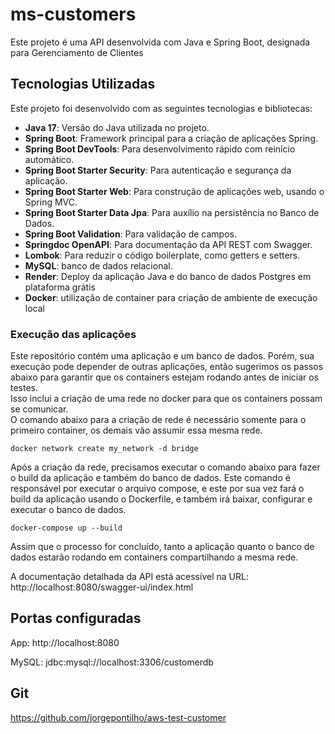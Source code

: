 #  ms-customers 

Este projeto é uma API desenvolvida com Java e Spring Boot, designada para Gerenciamento de Clientes

## Tecnologias Utilizadas

Este projeto foi desenvolvido com as seguintes tecnologias e bibliotecas:

- **Java 17**: Versão do Java utilizada no projeto.
- **Spring Boot**: Framework principal para a criação de aplicações Spring.
- **Spring Boot DevTools**: Para desenvolvimento rápido com reinício automático.
- **Spring Boot Starter Security**: Para autenticação e segurança da aplicação.
- **Spring Boot Starter Web**: Para construção de aplicações web, usando o Spring MVC.
- **Spring Boot Starter Data Jpa**: Para auxílio na persistência no Banco de Dados.
- **Spring Boot Validation**: Para validação de campos.
- **Springdoc OpenAPI**: Para documentação da API REST com Swagger.
- **Lombok**: Para reduzir o código boilerplate, como getters e setters.
- **MySQL**: banco de dados relacional.
- **Render**: Deploy da aplicação Java e do banco de dados Postgres em plataforma grátis
- **Docker**: utilização de container para criação de ambiente de execução local

### Execução das aplicações
Este repositório contém uma aplicação e um banco de dados.
Porém, sua execução pode depender de outras aplicações, então sugerimos os passos abaixo para garantir que os containers estejam rodando antes de iniciar os testes.<br>
Isso inclui a criação de uma rede no docker para que os containers possam se comunicar.<br>
O comando abaixo para a criação de rede é necessário somente para o primeiro container, os demais vão assumir essa mesma rede.
````shell
docker network create my_network -d bridge
````
Após a criação da rede, precisamos executar o comando abaixo para fazer o build da aplicação e também do banco de dados. Este comando é responsável por executar o arquivo compose, e este por sua vez fará o build da aplicação usando o Dockerfile, e também irá baixar, configurar e executar o banco de dados.
````shell
docker-compose up --build
````
Assim que o processo for concluído, tanto a aplicação quanto o banco de dados estarão rodando em containers compartilhando a mesma rede.<br>


A documentação detalhada da API está acessível na URL:
http://localhost:8080/swagger-ui/index.html

## Portas configuradas

App: http://localhost:8080

MySQL: jdbc:mysql://localhost:3306/customerdb

## Git
https://github.com/jorgepontilho/aws-test-customer